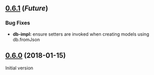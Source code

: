 

<a name="0.6.1"></a>
## [0.6.1](https://github.com/miter-framework/miter-sequelize/tree/0.6.0..HEAD) (_Future_)

### Bug Fixes

* **db-impl:** ensure setters are invoked when creating models using db.fromJson


<a name="0.6.0"></a>
## [0.6.0](https://github.com/miter-framework/miter-sequelize/tree/0.6.0) (2018-01-15)

Initial version
